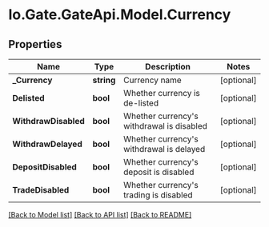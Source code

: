 
# Io.Gate.GateApi.Model.Currency

## Properties

Name | Type | Description | Notes
------------ | ------------- | ------------- | -------------
**_Currency** | **string** | Currency name | [optional] 
**Delisted** | **bool** | Whether currency is de-listed | [optional] 
**WithdrawDisabled** | **bool** | Whether currency&#39;s withdrawal is disabled | [optional] 
**WithdrawDelayed** | **bool** | Whether currency&#39;s withdrawal is delayed | [optional] 
**DepositDisabled** | **bool** | Whether currency&#39;s deposit is disabled | [optional] 
**TradeDisabled** | **bool** | Whether currency&#39;s trading is disabled | [optional] 

[[Back to Model list]](../README.md#documentation-for-models)
[[Back to API list]](../README.md#documentation-for-api-endpoints)
[[Back to README]](../README.md)
